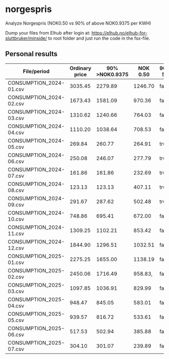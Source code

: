 # norgespris

Analyze Norgespris (NOK0.50 vs 90% of above NOK0.9375 per KWH)


Dump your files from Elhub after login at: https://elhub.no/elhub-for-sluttbruker/minside/ to root folder and just run the code in the fsx-file.


## Personal results

|File/period|Ordinary price|90% >NOK0.9375|NOK 0.50|90 < 50|
|-----------|--------------|----------------------|--------|-------|
|CONSUMPTION_2024-01.csv|3035.45|2279.89|1246.70|false|
|CONSUMPTION_2024-02.csv|1673.43|1581.09|970.36|false|
|CONSUMPTION_2024-03.csv|1310.62|1240.66|764.03|false|
|CONSUMPTION_2024-04.csv|1110.20|1038.64|708.53|false|
|CONSUMPTION_2024-05.csv|269.84|260.77|264.91|true|
|CONSUMPTION_2024-06.csv|250.08|246.07|277.79|true|
|CONSUMPTION_2024-07.csv|161.86|161.86|232.69|true|
|CONSUMPTION_2024-08.csv|123.13|123.13|407.11|true|
|CONSUMPTION_2024-09.csv|291.67|287.62|502.48|true|
|CONSUMPTION_2024-10.csv|748.86|695.41|672.00|false|
|CONSUMPTION_2024-11.csv|1309.25|1102.21|853.42|false|
|CONSUMPTION_2024-12.csv|1844.90|1296.51|1032.51|false|
|CONSUMPTION_2025-01.csv|2275.25|1655.00|1138.19|false|
|CONSUMPTION_2025-02.csv|2450.06|1716.49|958.83,|false|
|CONSUMPTION_2025-03.csv|1097.85|1036.91|829.99|false|
|CONSUMPTION_2025-04.csv|948.47|845.05|583.01|false|
|CONSUMPTION_2025-05.csv|939.57|816.72|533.61|false|
|CONSUMPTION_2025-06.csv|517.53|502.94|385.88|false|
|CONSUMPTION_2025-07.csv|304.10|301.07|239.89|false|

